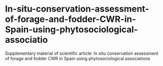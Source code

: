 # In-situ-conservation-assessment-of-forage-and-fodder-CWR-in-Spain-using-phytosociological-associatio
Supplementary material of scientific article: In situ conservation assessment of forage and fodder CWR in Spain using phytosociological associations
